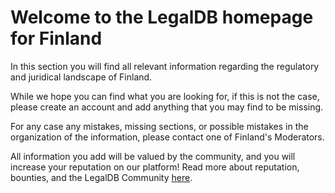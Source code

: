 <!-- TITLE: Finland -->
<!-- SUBTITLE: Welcome to the legalDB home of Finland -->

# Welcome to the LegalDB homepage for Finland

In this section you will find all relevant information regarding the regulatory and juridical landscape of Finland.

While we hope you can find what you are looking for, if this is not the case, please create an account and add anything that you may find to be missing.

For any case any mistakes, missing sections, or possible mistakes in the organization of the information, please contact one of Finland's Moderators.

All information you add will be valued by the community, and you will increase your reputation on our platform! Read more about reputation, bounties, and the LegalDB Community [here](http://legaldb.herokuapp.com/legaldb/community).
